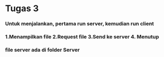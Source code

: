 # Tugas 3
### Untuk menjalankan, pertama run server, kemudian run client
### 1.Menampilkan file 2.Request file 3.Send ke server 4. Menutup
### file server ada di folder Server
